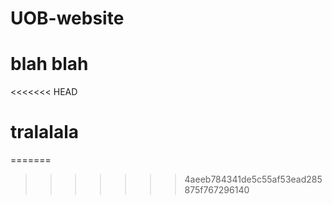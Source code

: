 # UOB-website
# blah blah
<<<<<<< HEAD
# tralalala
=======

>>>>>>> 4aeeb784341de5c55af53ead285875f767296140
